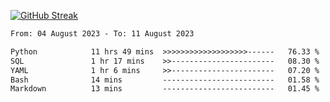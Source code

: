 [![GitHub Streak](https://streak-stats.demolab.com?user=renren-017&theme=sea&hide_border=true&background=DD272700)](https://git.io/streak-stats)

<!--START_SECTION:waka-->

```txt
From: 04 August 2023 - To: 11 August 2023

Python            11 hrs 49 mins  >>>>>>>>>>>>>>>>>>>------   76.33 %
SQL               1 hr 17 mins    >>-----------------------   08.30 %
YAML              1 hr 6 mins     >>-----------------------   07.20 %
Bash              14 mins         -------------------------   01.58 %
Markdown          13 mins         -------------------------   01.45 %
```

<!--END_SECTION:waka-->
